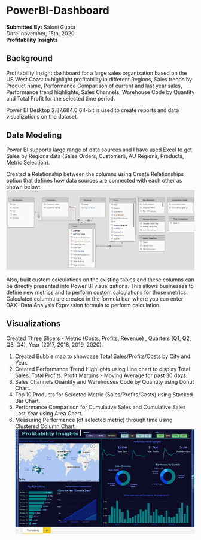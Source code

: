 # PowerBI-Dashboard
**Submitted By:** Saloni Gupta\
_Date_: november, 15th, 2020\
**Profitability Insights** <br/>

## Background
Profitability Insight dashboard for a large sales organization based on the US West Coast to highlight profitability in different Regions, Sales trends by Product name, Performance Comparison of current and last year sales, Performance trend highlights, Sales Channels, Warehouse Code by Quantity and Total Profit for the selected time period.

Power BI Desktop 2.87.684.0 64-bit is used to create reports and data visualizations on the dataset.

## Data Modeling

Power BI supports large range of data sources and I have used Excel to get Sales by Regions data (Sales Orders, Customers, AU Regions, Products, Metric Selection).

Created a Relationship between the columns using Create Relationships option that defines how data sources are connected with each other as shown below:-
![Laboratory image](./Profitability_Insights/Images/Data_Model.PNG)

Also, built custom calculations on the existing tables and these columns can be directly presented into Power BI visualizations. This allows businesses to define new metrics and to perform custom calculations for those metrics. Calculated columns are created in the formula bar, where you can enter DAX- Data Analysis Expression formula to perform calculation. 

## Visualizations
Created Three Slicers - Metric (Costs, Profits, Revenue) , Quarters (Q1, Q2, Q3, Q4), Year (2017, 2018, 2019, 2020).
1) Created Bubble map to showcase Total Sales/Profits/Costs by City and Year.
2) Created Performance Trend Highlights using Line chart to display Total Sales, Total Profits, Profit Margins - Moving Average for past 30 days.
3) Sales Channels Quantity and Warehouses Code by Quantity using Donut Chart.
4) Top 10 Products for Selected Metric (Sales/Profits/Costs) using Stacked Bar Chart.
5) Performance Comparison for Cumulative Sales and Cumulative Sales Last Year using Area Chart.
6) Measuring Performance (of selected metric) through time using Clustered Column Chart.
![Laboratory image](./Profitability_Insights/Images/Snapshot.PNG)


